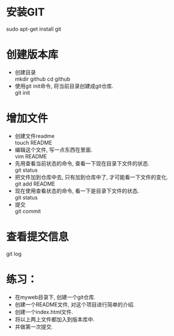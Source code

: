 # 安装GIT  
sudo apt-get install git  
# 创建版本库
- 创建目录  
 mkdir github
 cd github  
-  使用git init命令, 将当前目录创建成git仓库.  
git init
# 增加文件  
- 创建文件readme  
 touch README  
- 编辑这个文件, 写一点东西在里面.  
vim README  
- 先用查看当前状态的命令, 查看一下现在目录下文件的状态.  
 git status
- 把文件加到仓库中去, 只有加到仓库中了, 才可能看一下文件的变化.  
 git add README
- 现在使用查看状态的命令, 看一下是目录下文件的状态.  
 git status
- 提交  
 git commit  
# 查看提交信息  
 git log   
# 练习：
- 在myweb目录下, 创建一个git仓库.
- 创建一个README文件, 对这个项目进行简单的介绍.
- 创建一个index.html文件.
- 将以上两上文件都加入到版本库中.
- 并做第一次提交.
